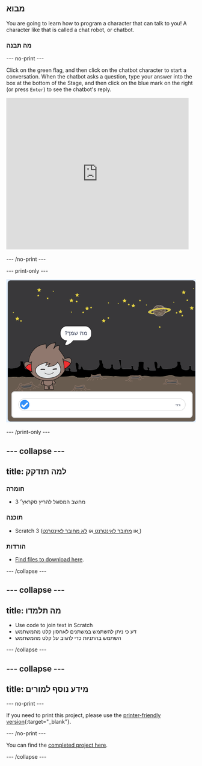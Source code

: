 ## מבוא

You are going to learn how to program a character that can talk to you! A character like that is called a chat robot, or chatbot.

### מה תבנה

\--- no-print \---

Click on the green flag, and then click on the chatbot character to start a conversation. When the chatbot asks a question, type your answer into the box at the bottom of the Stage, and then click on the blue mark on the right (or press `Enter`) to see the chatbot's reply.

<div class="scratch-preview">
  <iframe allowtransparency="true" width="485" height="402" src="https://scratch.mit.edu/projects/embed/248864190/?autostart=false" 
  frameborder="0" scrolling="no"></iframe>
</div>

\--- /no-print \---

\--- print-only \---

![complete project](images/chatbot-preview.png)

\--- /print-only \---

## \--- collapse \---

## title: למה תזדקק

### חומרה

- מחשב המסוגל להריץ סקראץ׳ 3

### תוכנה

- Scratch 3 (או [ מחובר לאינטרנט ](https://rpf.io/scratchon) או [ לא מחובר לאינטרנט ](https://rpf.io/scratchoff))

### הורדות

- [Find files to download here](https://rpf.io/p/en/chatbot-go).

\--- /collapse \---

## \--- collapse \---

## title: מה תלמדו

- Use code to join text in Scratch
- דע כי ניתן להשתמש במשתנים לאחסון קלט מהמשתמש
- השתמש בהתניות כדי להגיב על קלט מהמשתמש

\--- /collapse \---

## \--- collapse \---

## title: מידע נוסף למורים

\--- no-print \---

If you need to print this project, please use the [printer-friendly version](https://projects.raspberrypi.org/en/projects/chatbot/print){:target="_blank"}.

\--- /no-print \---

You can find the [completed project here](https://rpf.io/p/en/chatbot-get).

\--- /collapse \---